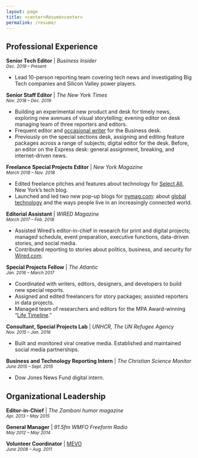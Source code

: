 ```yaml
---
layout: page
title: <center>Résumé<center>
permalink: /resume/
---
```


## Professional Experience  

**Senior Tech Editor** | *Business Insider*  
<small><i>Dec. 2019 – Present</i></small>  
* Lead 10-person reporting team covering tech news and investigating Big Tech companies and Silicon Valley power players.   

**Senior Staff Editor** | *The New York Times*  
<small><i>Nov. 2018 – Dec. 2019</i></small>  
* Building an experimental new product and desk for timely news, exploring new avenues of visual storytelling; evening editor on desk managing team of three reporters and editors.   
* Frequent editor and [occasional writer](https://www.nytimes.com/2019/07/15/your-money/how-financially-stable-investing.html) for the Business desk.  
* Previously on the special sections desk, assigning and editing feature packages across a range of subjects; digital editor for the desk. Before, an editor on the Express desk: general assignment, breaking, and internet-driven news.  

**Freelance Special Projects Editor** | *New York Magazine*  
<small><i>March 2018 – Nov. 2018</i></small>  
* Edited freelance pitches and features about technology for [Select All](http://nymag.com/selectall), New York’s tech blog.  
* Launched and led two new pop-up blogs for [nymag.com](http://www.nymag.com/): about [global technology](http://nymag.com/developing/) and the ways people live in an increasingly connected world.

**Editorial Assistant** | *WIRED Magazine*  
<small><i>March 2017 – Feb. 2018</i></small>  
* Assisted Wired’s editor-in-chief in research for print and digital projects; managed schedule, event preparation, executive functions, data-driven stories, and social media.  
* Contributed reporting to stories about politics, business, and security for [Wired.com](https://www.wired.com).  

**Special Projects Fellow** | *The Atlantic*  
<small><i>Jan. 2016 – March 2017</i></small>  
* Coordinated with writers, editors, designers, and developers to build new special reports.  
* Assigned and edited freelancers for story packages; assisted reporters in data projects.  
* Managed team of researchers and editors for the MPA Award-winning “[Life Timeline](https://www.theatlantic.com/timeline).”   

**Consultant, Special Projects Lab** | *UNHCR, The UN Refugee Agency*  
<small><i>Nov. 2015 – Jan. 2016</i></small>  
* Built and monitored viral creative media. Established and maintained social media partnerships.  

**Business and Technology Reporting Intern** | *The Christian Science Monitor*  
<small><i>June 2015 – Sept. 2015</i></small>  
* Dow Jones News Fund digital intern.  

## Organizational Leadership  

**Editor-in-Chief** | *The Zamboni humor magazine*  
<small><i>Apr. 2013 – May 2015</i></small>  

**General Manager** | *91.5fm WMFO Freeform Radio*  
<small><i>May 2012 – May 2014</i></small>  

**Volunteer Coordinator** | [MEVO](https://www.mevo.org/)  
<small><i>June 2008 – Aug. 2011</i></small>
